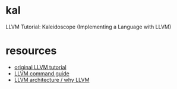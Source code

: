 # kal
LLVM Tutorial: Kaleidoscope (Implementing a Language with LLVM)

# resources

* [original LLVM tutorial](http://llvm.org/docs/tutorial/)
* [LLVM command guide](http://releases.llvm.org/1.9/docs/CommandGuide/index.html)
* [LLVM architecture / why LLVM](http://www.aosabook.org/en/llvm.html)
